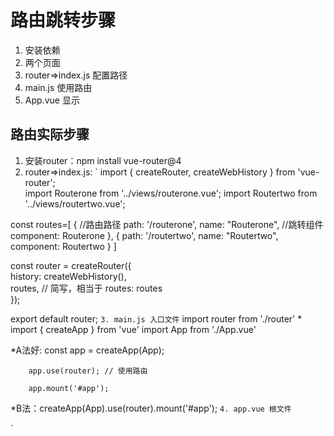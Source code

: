 # 路由跳转步骤
1. 安装依赖
2. 两个页面
3. router=>index.js 配置路径
4. main.js 使用路由
5. App.vue 显示

##  路由实际步骤

1. 安装router：npm install vue-router@4 
2. router=>index.js:
`
import { createRouter, createWebHistory } from 'vue-router';  
import Routerone from '../views/routerone.vue';
import Routertwo from '../views/routertwo.vue';

const routes=[
    {
     //路由路径
      path: '/routerone',
      name: "Routerone",
     //跳转组件
      component: Routerone
    },
    {
      path: '/routertwo',
      name: "Routertwo",
      component: Routertwo
    }
  ]
  
  const router = createRouter({  
    history: createWebHistory(),  
    routes, // 简写，相当于 routes: routes  
  });  
    
  export default router;
`
3. main.js 入口文件
`
import router from './router' *
import { createApp } from 'vue'
import App from './App.vue'

*A法好: const app = createApp(App); 

        app.use(router); // 使用路由  
        
        app.mount('#app');

*B法：createApp(App).use(router).mount('#app');
`
4. app.vue 根文件
`
<script >
   
</script>

<template>
  <div id="app">
    <router-link to="/routerone">首页</router-link>
    <router-link to="/routertwo">内容</router-link>
    <!-- 写上router-view才能看到使用的组件的内容 -->
    <router-view></router-view>
  </div>
</template>

<style scoped>

</style>

`
